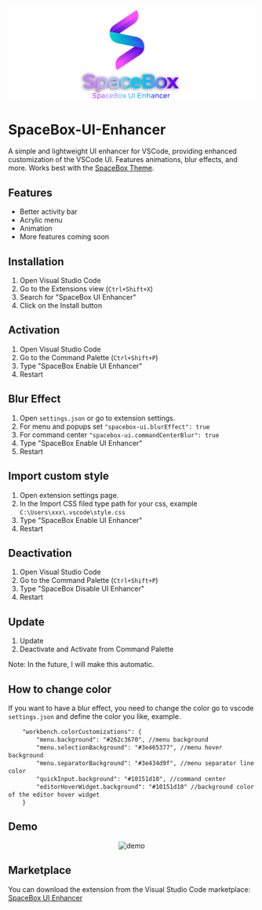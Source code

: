 ![SpaceBox UI](https://github.com/amnweb/SpaceBox-UI-Enhancer/raw/HEAD/images/logo.png?raw=true&new=1) 

# SpaceBox-UI-Enhancer

A simple and lightweight UI enhancer for VSCode, providing enhanced customization of the VSCode UI. Features animations, blur effects, and more. Works best with the [SpaceBox Theme](https://marketplace.visualstudio.com/items?itemName=SpaceBox.spacebox-theme).

## Features

- Better activity bar
- Acrylic menu
- Animation
- More features coming soon
 

## Installation

1. Open Visual Studio Code
2. Go to the Extensions view (`Ctrl+Shift+X`)
3. Search for "SpaceBox UI Enhancer"
4. Click on the Install button


## Activation

1. Open Visual Studio Code
2. Go to the Command Palette (`Ctrl+Shift+P`)
3. Type "SpaceBox Enable UI Enhancer"
4. Restart

## Blur Effect

1. Open `settings.json` or go to extension settings.
2. For menu and popups set `"spacebox-ui.blurEffect": true`
3. For command center `"spacebox-ui.commandCenterBlur": true`
4. Type "SpaceBox Enable UI Enhancer"
5. Restart

## Import custom style

1. Open extension settings page.
2. In the Import CSS filed type path for your css, example `C:\Users\xxx\.vscode\style.css` 
3. Type "SpaceBox Enable UI Enhancer"
4. Restart

## Deactivation

1. Open Visual Studio Code
2. Go to the Command Palette (`Ctrl+Shift+P`)
3. Type "SpaceBox Disable UI Enhancer"
4. Restart

## Update

1. Update
2. Deactivate and Activate from Command Palette

Note: In the future, I will make this automatic.
 
## How to change color

If you want to have a blur effect, you need to change the color go to vscode `settings.json` and define the color you like, example.

```
	"workbench.colorCustomizations": {
		"menu.background": "#262c3670", //menu background
		"menu.selectionBackground": "#3e465377", //menu hover background
		"menu.separatorBackground": "#3e434d9f", //menu separator line color
        "quickInput.background": "#10151d10", //command center
        "editorHoverWidget.background": "#10151d10" //background color of the editor hover widget
	}
```

## Demo
<p align="center">
<img src="images/demo.gif" alt="demo" title="demo" width="900">
</p>



## Marketplace
You can download the extension from the Visual Studio Code marketplace: [SpaceBox UI Enhancer](https://marketplace.visualstudio.com/items?itemName=SpaceBox.spacebox-ui)